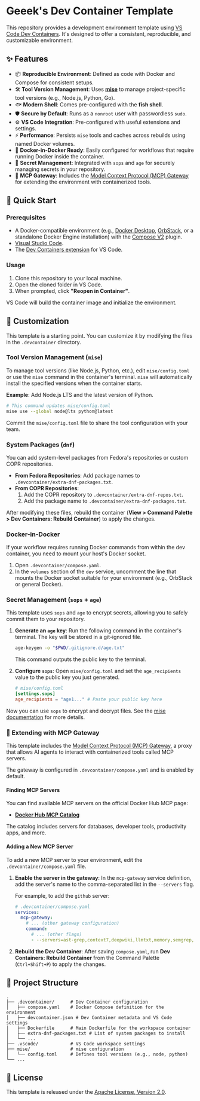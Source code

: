 # Geeek's Dev Container Template

This repository provides a development environment template using [VS Code Dev Containers](https://code.visualstudio.com/docs/devcontainers/containers). It's designed to offer a consistent, reproducible, and customizable environment.

## ✨ Features

-   📦 **Reproducible Environment**: Defined as code with Docker and Compose for consistent setups.
-   🛠️ **Tool Version Management**: Uses [**mise**](https://mise.jdx.dev/) to manage project-specific tool versions (e.g., Node.js, Python, Go).
-   🐟 **Modern Shell**: Comes pre-configured with the **fish shell**.
-   🛡️ **Secure by Default**: Runs as a `nonroot` user with passwordless `sudo`.
-   ⚙️ **VS Code Integration**: Pre-configured with useful extensions and settings.
-   ⚡ **Performance**: Persists `mise` tools and caches across rebuilds using named Docker volumes.
-   🐳 **Docker-in-Docker Ready**: Easily configured for workflows that require running Docker inside the container.
-   🤫 **Secret Management**: Integrated with `sops` and `age` for securely managing secrets in your repository.
-   🤖 **MCP Gateway**: Includes the [Model Context Protocol (MCP) Gateway](https://hub.docker.com/r/docker/mcp-gateway) for extending the environment with containerized tools.

## 🚀 Quick Start

### Prerequisites

-   A Docker-compatible environment (e.g., [Docker Desktop](https://www.docker.com/products/docker-desktop/), [OrbStack](https://orbstack.dev/), or a standalone Docker Engine installation) with the [Compose V2](https://docs.docker.com/compose/install/) plugin.
-   [Visual Studio Code](https://code.visualstudio.com/).
-   The [Dev Containers extension](https://marketplace.visualstudio.com/items?itemName=ms-vscode-remote.remote-containers) for VS Code.

### Usage

1.  Clone this repository to your local machine.
2.  Open the cloned folder in VS Code.
3.  When prompted, click **"Reopen in Container"**.

VS Code will build the container image and initialize the environment.

## 🔧 Customization

This template is a starting point. You can customize it by modifying the files in the `.devcontainer` directory.

### Tool Version Management (`mise`)

To manage tool versions (like Node.js, Python, etc.), edit `mise/config.toml` or use the `mise` command in the container's terminal. `mise` will automatically install the specified versions when the container starts.

**Example**: Add Node.js LTS and the latest version of Python.

```sh
# This command updates mise/config.toml
mise use --global node@lts python@latest
```

Commit the `mise/config.toml` file to share the tool configuration with your team.

### System Packages (`dnf`)

You can add system-level packages from Fedora's repositories or custom COPR repositories.

-   **From Fedora Repositories**: Add package names to `.devcontainer/extra-dnf-packages.txt`.
-   **From COPR Repositories**:
    1.  Add the COPR repository to `.devcontainer/extra-dnf-repos.txt`.
    2.  Add the package name to `.devcontainer/extra-dnf-packages.txt`.

After modifying these files, rebuild the container (**View > Command Palette > Dev Containers: Rebuild Container**) to apply the changes.

### Docker-in-Docker

If your workflow requires running Docker commands from within the dev container, you need to mount your host's Docker socket.

1.  Open `.devcontainer/compose.yaml`.
2.  In the `volumes` section of the `dev` service, uncomment the line that mounts the Docker socket suitable for your environment (e.g., OrbStack or general Docker).

### Secret Management (`sops` + `age`)

This template uses `sops` and `age` to encrypt secrets, allowing you to safely commit them to your repository.

1.  **Generate an `age` key**:
    Run the following command in the container's terminal. The key will be stored in a git-ignored file.

    ```sh
    age-keygen -o "$PWD/.gitignore.d/age.txt"
    ```
    This command outputs the public key to the terminal.

2.  **Configure `sops`**:
    Open `mise/config.toml` and set the `age_recipients` value to the public key you just generated.

    ```toml
    # mise/config.toml
    [settings.sops]
    age_recipients = "age1..." # Paste your public key here
    ```

Now you can use `sops` to encrypt and decrypt files. See the [mise documentation](https://mise.jdx.dev/environments/secrets.html) for more details.

### 🤖 Extending with MCP Gateway

This template includes the [Model Context Protocol (MCP) Gateway](https://hub.docker.com/r/docker/mcp-gateway), a proxy that allows AI agents to interact with containerized tools called MCP servers.

The gateway is configured in `.devcontainer/compose.yaml` and is enabled by default.

#### Finding MCP Servers

You can find available MCP servers on the official Docker Hub MCP page:

-   **[Docker Hub MCP Catalog](https://hub.docker.com/mcp)**

The catalog includes servers for databases, developer tools, productivity apps, and more.

#### Adding a New MCP Server

To add a new MCP server to your environment, edit the `.devcontainer/compose.yaml` file.

1.  **Enable the server in the gateway**:
    In the `mcp-gateway` service definition, add the server's name to the comma-separated list in the `--servers` flag.

    For example, to add the `github` server:

    ```yaml
    # .devcontainer/compose.yaml
    services:
      mcp-gateway:
        # ... (other gateway configuration)
        command:
          # ... (other flags)
          - --servers=ast-grep,context7,deepwiki,llmtxt,memory,semgrep,sequentialthinking,github # Add 'github' here
    ```

2.  **Rebuild the Dev Container**:
    After saving `compose.yaml`, run **Dev Containers: Rebuild Container** from the Command Palette (`Ctrl+Shift+P`) to apply the changes.

## 📁 Project Structure

```
.
├── .devcontainer/      # Dev Container configuration
│   ├── compose.yaml    # Docker Compose definition for the environment
│   ├── devcontainer.json # Dev Container metadata and VS Code settings
│   ├── Dockerfile      # Main Dockerfile for the workspace container
│   ├── extra-dnf-packages.txt # List of system packages to install
│   └── ...
├── .vscode/            # VS Code workspace settings
├── mise/               # mise configuration
│   └── config.toml     # Defines tool versions (e.g., node, python)
└── ...
```

## 📄 License

This template is released under the [Apache License, Version 2.0](LICENSE).
